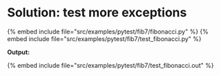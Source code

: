 # Solution: test more exceptions

{% embed include file="src/examples/pytest/fib7/fibonacci.py" %}
{% embed include file="src/examples/pytest/fib7/test_fibonacci.py" %}

**Output:**

{% embed include file="src/examples/pytest/fib7/test_fibonacci.out" %}


